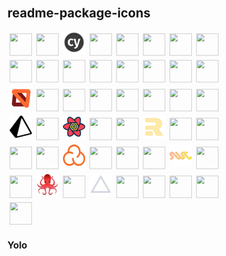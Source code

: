 # readme-package-icons

<!-- readme-package-icons -->
<p align="left"><img style="width: 50px;height: 50px;margin: 5px" src="https://cdn.jsdelivr.net/gh/devicons/devicon/icons/angularjs/angularjs-original.svg" /><img style="width: 50px;height: 50px;margin: 5px" src="https://cdn.jsdelivr.net/gh/devicons/devicon/icons/babel/babel-original.svg" /><img style="width: 50px;height: 50px;margin: 5px" src="https://raw.githubusercontent.com/jpb06/readme-package-icons/main/icons/cypress.png" /><img style="width: 50px;height: 50px;margin: 5px" src="https://cdn.jsdelivr.net/gh/devicons/devicon/icons/discordjs/discordjs-original.svg" /><img style="width: 50px;height: 50px;margin: 5px" src="https://cdn.jsdelivr.net/gh/devicons/devicon/icons/docker/docker-original.svg" /><img style="width: 50px;height: 50px;margin: 5px" src="https://cdn.jsdelivr.net/gh/devicons/devicon/icons/eslint/eslint-original.svg" /><img style="width: 50px;height: 50px;margin: 5px" src="https://cdn.jsdelivr.net/gh/devicons/devicon/icons/express/express-original.svg" /><img style="width: 50px;height: 50px;margin: 5px" src="https://cdn.jsdelivr.net/gh/devicons/devicon/icons/gatsby/gatsby-plain.svg" /><img style="width: 50px;height: 50px;margin: 5px" src="https://cdn.jsdelivr.net/gh/devicons/devicon/icons/git/git-original.svg" /><img style="width: 50px;height: 50px;margin: 5px" src="https://cdn.jsdelivr.net/gh/devicons/devicon/icons/graphql/graphql-plain.svg" /><img style="width: 50px;height: 50px;margin: 5px" src="https://cdn.jsdelivr.net/gh/devicons/devicon/icons/jasmine/jasmine-plain.svg" /><img style="width: 50px;height: 50px;margin: 5px" src="https://cdn.jsdelivr.net/gh/devicons/devicon/icons/javascript/javascript-original.svg" /><img style="width: 50px;height: 50px;margin: 5px" src="https://cdn.jsdelivr.net/gh/devicons/devicon/icons/jest/jest-plain.svg" /><img style="width: 50px;height: 50px;margin: 5px" src="https://cdn.jsdelivr.net/gh/devicons/devicon/icons/materialui/materialui-original.svg" /><img style="width: 50px;height: 50px;margin: 5px" src="https://cdn.jsdelivr.net/gh/devicons/devicon/icons/mocha/mocha-plain.svg" /><img style="width: 50px;height: 50px;margin: 5px" src="https://cdn.jsdelivr.net/gh/devicons/devicon/icons/mongodb/mongodb-original.svg" /><img style="width: 50px;height: 50px;margin: 5px" src="https://raw.githubusercontent.com/jpb06/readme-package-icons/main/icons/msw.svg" /><img style="width: 50px;height: 50px;margin: 5px" src="https://cdn.jsdelivr.net/gh/devicons/devicon/icons/mysql/mysql-original.svg" /><img style="width: 50px;height: 50px;margin: 5px" src="https://cdn.jsdelivr.net/gh/devicons/devicon/icons/nestjs/nestjs-plain.svg" /><img style="width: 50px;height: 50px;margin: 5px" src="https://cdn.jsdelivr.net/gh/devicons/devicon/icons/nextjs/nextjs-original.svg" /><img style="width: 50px;height: 50px;margin: 5px" src="https://cdn.jsdelivr.net/gh/devicons/devicon/icons/nginx/nginx-original.svg" /><img style="width: 50px;height: 50px;margin: 5px" src="https://cdn.jsdelivr.net/gh/devicons/devicon/icons/nodejs/nodejs-original.svg" /><img style="width: 50px;height: 50px;margin: 5px" src="https://cdn.jsdelivr.net/gh/devicons/devicon/icons/npm/npm-original-wordmark.svg" /><img style="width: 50px;height: 50px;margin: 5px" src="https://cdn.jsdelivr.net/gh/devicons/devicon/icons/nuxtjs/nuxtjs-original.svg" /><img style="width: 50px;height: 50px;margin: 5px" src="https://raw.githubusercontent.com/jpb06/readme-package-icons/main/icons/prisma.svg" /><img style="width: 50px;height: 50px;margin: 5px" src="https://cdn.jsdelivr.net/gh/devicons/devicon/icons/react/react-original.svg" /><img style="width: 50px;height: 50px;margin: 5px" src="https://raw.githubusercontent.com/jpb06/readme-package-icons/main/icons/react-query.svg" /><img style="width: 50px;height: 50px;margin: 5px" src="https://cdn.jsdelivr.net/gh/devicons/devicon/icons/redis/redis-original.svg" /><img style="width: 50px;height: 50px;margin: 5px" src="https://cdn.jsdelivr.net/gh/devicons/devicon/icons/redux/redux-original.svg" /><img style="width: 50px;height: 50px;margin: 5px" src="https://raw.githubusercontent.com/jpb06/readme-package-icons/main/icons/remix.png" /><img style="width: 50px;height: 50px;margin: 5px" src="https://cdn.jsdelivr.net/gh/devicons/devicon/icons/rust/rust-plain.svg" /><img style="width: 50px;height: 50px;margin: 5px" src="https://cdn.jsdelivr.net/gh/devicons/devicon/icons/sass/sass-original.svg" /><img style="width: 50px;height: 50px;margin: 5px" src="https://cdn.jsdelivr.net/gh/devicons/devicon/icons/sequelize/sequelize-original.svg" /><img style="width: 50px;height: 50px;margin: 5px" src="https://cdn.jsdelivr.net/gh/devicons/devicon/icons/socketio/socketio-original.svg" /><img style="width: 50px;height: 50px;margin: 5px" src="https://raw.githubusercontent.com/jpb06/readme-package-icons/main/icons/sonarcloud.svg" /><img style="width: 50px;height: 50px;margin: 5px" src="https://cdn.jsdelivr.net/gh/devicons/devicon/icons/sqlite/sqlite-original.svg" /><img style="width: 50px;height: 50px;margin: 5px" src="https://cdn.jsdelivr.net/gh/devicons/devicon/icons/storybook/storybook-original.svg" /><img style="width: 50px;height: 50px;margin: 5px" src="https://cdn.jsdelivr.net/gh/devicons/devicon/icons/svelte/svelte-original.svg" /><img style="width: 50px;height: 50px;margin: 5px" src="https://raw.githubusercontent.com/jpb06/readme-package-icons/main/icons/swc.svg" /><img style="width: 50px;height: 50px;margin: 5px" src="https://cdn.jsdelivr.net/gh/devicons/devicon/icons/tailwindcss/tailwindcss-plain.svg" /><img style="width: 50px;height: 50px;margin: 5px" src="https://cdn.jsdelivr.net/gh/devicons/devicon/icons/terraform/terraform-original.svg" /><img style="width: 50px;height: 50px;margin: 5px" src="https://raw.githubusercontent.com/jpb06/readme-package-icons/main/icons/testing-library.png" /><img style="width: 50px;height: 50px;margin: 5px" src="https://cdn.jsdelivr.net/gh/devicons/devicon/icons/typescript/typescript-original.svg" /><img style="width: 50px;height: 50px;margin: 5px" src="https://raw.githubusercontent.com/jpb06/readme-package-icons/main/icons/vercel.svg" /><img style="width: 50px;height: 50px;margin: 5px" src="https://cdn.jsdelivr.net/gh/devicons/devicon/icons/vscode/vscode-original.svg" /><img style="width: 50px;height: 50px;margin: 5px" src="https://cdn.jsdelivr.net/gh/devicons/devicon/icons/vuejs/vuejs-original.svg" /><img style="width: 50px;height: 50px;margin: 5px" src="https://cdn.jsdelivr.net/gh/devicons/devicon/icons/webpack/webpack-original.svg" /><img style="width: 50px;height: 50px;margin: 5px" src="https://cdn.jsdelivr.net/gh/devicons/devicon/icons/webstorm/webstorm-original.svg" /><img style="width: 50px;height: 50px;margin: 5px" src="https://cdn.jsdelivr.net/gh/devicons/devicon/icons/yarn/yarn-original.svg" /></p>

## Yolo
